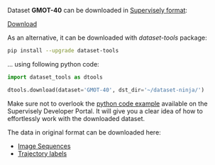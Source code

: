 Dataset **GMOT-40** can be downloaded in [Supervisely format](https://developer.supervisely.com/api-references/supervisely-annotation-json-format):

 [Download](https://assets.supervisely.com/supervisely-supervisely-assets-public/teams_storage/v/p/xf/M5gEXJ9iad6uXkjwB2pOW11rmsiC8my3Y2M6XlWEjOtdmgXBryPnhatLtatnX2ChaSUmh2pmZlsO5rtUTNKFXrFanbEUc8kGV2Mn6fY5z4hsE1rGyRaj4BS5QXmN.tar)

As an alternative, it can be downloaded with *dataset-tools* package:
``` bash
pip install --upgrade dataset-tools
```

... using following python code:
``` python
import dataset_tools as dtools

dtools.download(dataset='GMOT-40', dst_dir='~/dataset-ninja/')
```
Make sure not to overlook the [python code example](https://developer.supervisely.com/getting-started/python-sdk-tutorials/iterate-over-a-local-project) available on the Supervisely Developer Portal. It will give you a clear idea of how to effortlessly work with the downloaded dataset.

The data in original format can be downloaded here:

- [Image Sequences](https://drive.google.com/file/d/1DanCUXPrn4b5AUVCcawELXghYIWxewoP/view?usp=sharing)
- [Trajectory labels](https://drive.google.com/file/d/1zOR04COTGVgqoKocxFx6vx1hZSBO8wEC/view?usp=sharing)
